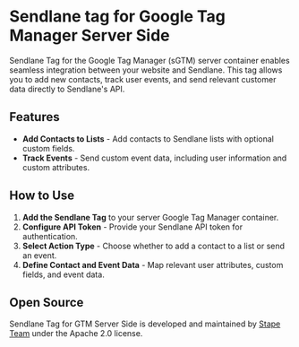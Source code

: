 # Sendlane tag for Google Tag Manager Server Side

Sendlane Tag for the Google Tag Manager (sGTM) server container enables seamless integration between your website and Sendlane. This tag allows you to add new contacts, track user events, and send relevant customer data directly to Sendlane's API.  

## Features  
- **Add Contacts to Lists** -  Add contacts to Sendlane lists with optional custom fields.
- **Track Events** -  Send custom event data, including user information and custom attributes.
  
## How to Use  

1. **Add the Sendlane Tag** to your server Google Tag Manager container.  
2. **Configure API Token** - Provide your Sendlane API token for authentication.  
3. **Select Action Type** - Choose whether to add a contact to a list or send an event.  
4. **Define Contact and Event Data** - Map relevant user attributes, custom fields, and event data.  

## Open Source

Sendlane Tag for GTM Server Side is developed and maintained by [Stape Team](https://stape.io/) under the Apache 2.0 license.
